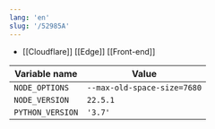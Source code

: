 ```yaml
---
lang: 'en'
slug: '/52985A'
---
```


- [[Cloudflare]] [[Edge]] [[Front-end]]

| Variable name    | Value                       |
| ---------------- | --------------------------- |
| `NODE_OPTIONS`   | `--max-old-space-size=7680` |
| `NODE_VERSION`   | `22.5.1`                    |
| `PYTHON_VERSION` | `'3.7'`                     |

